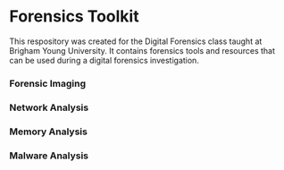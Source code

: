 # Forensics Toolkit
This respository was created for the Digital Forensics class taught at Brigham Young University. It contains forensics tools and resources that can be used during a digital forensics investigation. 

### Forensic Imaging

### Network Analysis

### Memory Analysis
### Malware Analysis

